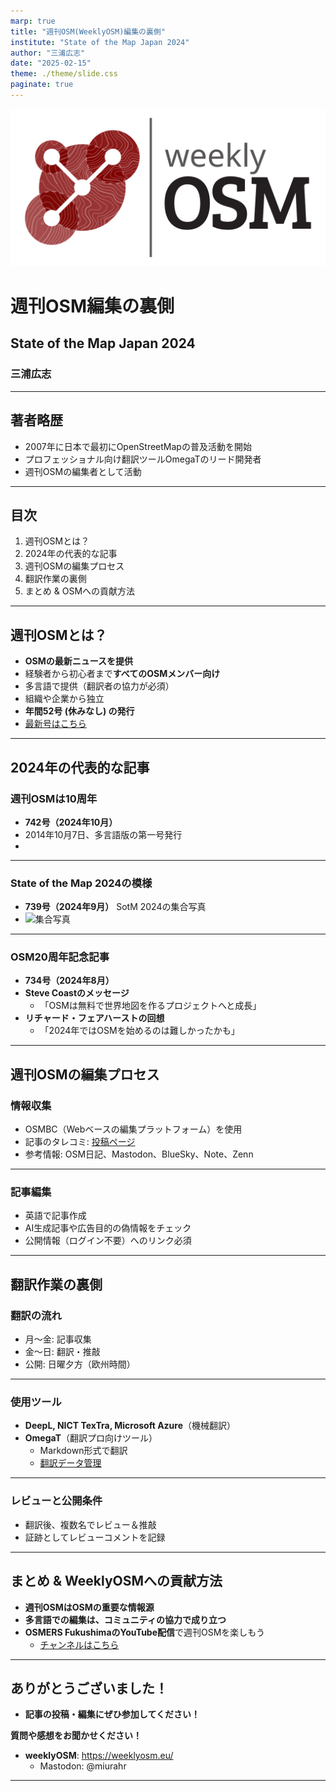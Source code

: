 ```yaml
---
marp: true
title: "週刊OSM(WeeklyOSM)編集の裏側"
institute: "State of the Map Japan 2024"
author: "三浦広志"
date: "2025-02-15"
theme: ./theme/slide.css
paginate: true
---
```


<!-- スライド1: タイトル -->

![bg right:40% 80%](images/Logo_weeklyOSM.svg)

# 週刊OSM編集の裏側
## State of the Map Japan 2024
### 三浦広志

---

## 著者略歴
- 2007年に日本で最初にOpenStreetMapの普及活動を開始
- プロフェッショナル向け翻訳ツールOmegaTのリード開発者
- 週刊OSMの編集者として活動

---

## 目次
1. 週刊OSMとは？
2. 2024年の代表的な記事
3. 週刊OSMの編集プロセス
4. 翻訳作業の裏側
5. まとめ & OSMへの貢献方法

---

<!-- スライド5: 週刊OSMの目的 -->

## 週刊OSMとは？
- **OSMの最新ニュースを提供**
- 経験者から初心者まで**すべてのOSMメンバー向け**
- 多言語で提供（翻訳者の協力が必須）
- 組織や企業から独立
- **年間52号 (休みなし) の発行**
- [最新号はこちら](https://weeklyosm.eu/)

---

## 2024年の代表的な記事

### 週刊OSMは10周年
- **742号（2024年10月）**
- 2014年10月7日、多言語版の第一号発行
- 
---

### State of the Map 2024の模様
- **739号（2024年9月）**  SotM 2024の集合写真
- ![集合写真](https://weeklyosm.eu/wp-content/uploads/2024/09/739_all.jpg)

---

### OSM20周年記念記事
- **734号（2024年8月）**
- **Steve Coastのメッセージ**
  - 「OSMは無料で世界地図を作るプロジェクトへと成長」
- **リチャード・フェアハーストの回想**
  - 「2024年ではOSMを始めるのは難しかったかも」

---

## 週刊OSMの編集プロセス

### 情報収集
- OSMBC（Webベースの編集プラットフォーム）を使用
- 記事のタレコミ: [投稿ページ](https://weeklyosm.eu/ja/this-news-should-be-in-weeklyosm)
- 参考情報: OSM日記、Mastodon、BlueSky、Note、Zenn

---

### 記事編集
- 英語で記事作成
- AI生成記事や広告目的の偽情報をチェック
- 公開情報（ログイン不要）へのリンク必須

---

## 翻訳作業の裏側

### 翻訳の流れ
- 月～金: 記事収集
- 金～日: 翻訳・推敲
- 公開: 日曜夕方（欧州時間）

---

### 使用ツール
- **DeepL, NICT TexTra, Microsoft Azure**（機械翻訳）
- **OmegaT**（翻訳プロ向けツール）
  - Markdown形式で翻訳
  - [翻訳データ管理](https://codeberg.org/miurahr/osmweekly-ja-omegat)

---

### レビューと公開条件
- 翻訳後、複数名でレビュー＆推敲
- 証跡としてレビューコメントを記録
---

<!-- スライド11: 結論 -->

## まとめ & WeeklyOSMへの貢献方法

- **週刊OSMはOSMの重要な情報源**
- **多言語での編集は、コミュニティの協力で成り立つ**
- **OSMERS FukushimaのYouTube配信**で週刊OSMを楽しもう
  - [チャンネルはこちら](https://www.youtube.com/@osmersfukushima4411)

---

<!-- スライド12: 連絡先 -->

## ありがとうございました！

- **記事の投稿・編集にぜひ参加してください！**

**質問や感想をお聞かせください！**

- **weeklyOSM**: https://weeklyosm.eu/
  - Mastodon: @miurahr


---

<!-- Add this anywhere in your Markdown file -->
<script type="module">
  import mermaid from 'https://cdn.jsdelivr.net/npm/mermaid@10/dist/mermaid.esm.min.mjs';
  mermaid.initialize({ startOnLoad: true });
</script>